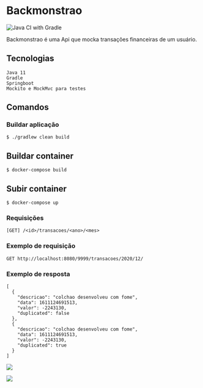 # Backmonstrao
![Java CI with Gradle](https://github.com/lsandrade/backmonstrao/workflows/Java%20CI%20with%20Gradle/badge.svg)

Backmonstrao é uma Api que mocka transações financeiras de um usuário.

## Tecnologias
```
Java 11
Gradle
Springboot
Mockito e MockMvc para testes
```

## Comandos
### Buildar aplicação
```
$ ./gradlew clean build
```

## Buildar container
```
$ docker-compose build
```

## Subir container
```
$ docker-compose up
```

### Requisições
```
[GET] /<id>/transacoes/<ano>/<mes>
```

### Exemplo de requisição
```
GET http://localhost:8080/9999/transacoes/2020/12/
```

### Exemplo de resposta
```
[
  {
    "descricao": "colchao desenvolveu com fome",
    "data": 1611124691513,
    "valor": -2243130,
    "duplicated": false
  },
  {
    "descricao": "colchao desenvolveu com fome",
    "data": 1611124691513,
    "valor": -2243130,
    "duplicated": true
  }
]
```

<p>
    <img src="https://github.com/lsandrade/backmonstrao/blob/master/imgs/Captura%20de%20Tela%202020-10-12%20%C3%A0s%2021.56.24.png">
 </p>
 <p>
    <img src="https://github.com/lsandrade/backmonstrao/blob/master/imgs/Captura%20de%20Tela%202020-10-12%20%C3%A0s%2021.56.39.png">
 </p>
